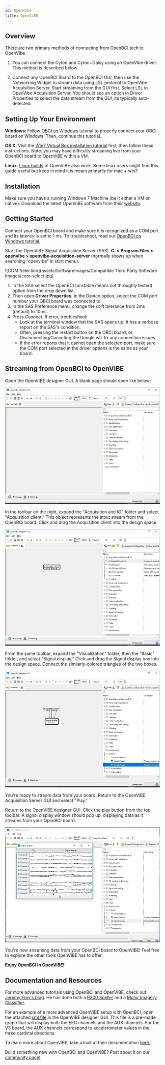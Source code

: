 ```yaml
---
id: OpenVibe
title: OpenViBE
---
```


## Overview

There are two primary methods of connecting from OpenBCI tech to OpenVibe.

1. You can connect the Cyton and Cyton+Daisy using an OpenVibe driver. This method is described below.

2. Connect any OpenBCI Board to the OpenBCI GUI, then use the Networking Widget to stream data using LSL protocol to OpenVibe Acquisition Server. Start streaming from the GUI first. Select LSL in OpenVibe Acquisition Server. You should see an option in Driver Properties to select the data stream from the GUI, its typically auto-detected.

## Setting Up Your Environment

**Windows**: Follow [OBCI on Windows](09Deprecated/08-OpenBCI_on_Windows.md) tutorial to properly connect your OBCI board on Windows. Then, continue this tutorial.

**OS X**: Visit the [Win7 Virtual Box installation tutorial](09Deprecated/10-VirtualBox.md) first, then follow these instructions. Note: you may have difficulty streaming live from your OpenBCI board to OpenViBE within a VM.

**Linux**: [Linux builds](http://openvibe.inria.fr/downloads/) of OpenViBE also work. Some linux users might find this guide useful but keep in mind it is meant primarily for mac + win7.

## Installation

Make sure you have a running Windows 7 Machine (be it either a VM or native).
Download the latest OpenViBE software from their [website](http://openvibe.inria.fr/downloads/).

## Getting Started

Connect your OpenBCI board and make sure it is recognized as a COM port and its latency is set to 1 ms. To troubleshoot, read our [OpenBCI on Windows tutorial.](09Deprecated/08-OpenBCI_on_Windows.md)

Start the OpenViBE Signal Acquisition Server (SAS). **C: > Program Files > openvibe > openvibe-acquisition-server** (normally shows up when searching “openvibe” in start menu).

![COM Selection](assets/SoftwareImages/Compatible Third Party Software Images/com-select.jpg)

1. In the SAS select the OpenBCI (unstable means not throughly tested) option from the drop down list.
1. Then open **Driver Properties**. In the Device option, select the COM port number your OBCI board was connected to.
1. In the SAS Preference menu, change the drift tolerance from 2ms (default) to 10ms.
1. Press Connect. If error, troubleshoot:
	- Look at the terminal window that the SAS opens up. It has a verbose report on the SAS's condition.
	- Often, pressing the restart button on the OBCI board, or Disconnecting/Conneting the Dongle will fix any connection issues.
	- If the error reports that it cannot open the selected port, make sure the COM port selected in the driver options is the same as your board.

## Streaming from OpenBCI to OpenViBE

Open the OpenViBE designer GUI. A blank page should open like below:

![image](../../assets/SoftwareImages/CompatibleThirdPartySoftwareImages/OpenViBE_designer.JPG)

In the toolbar on the right, expand the "Acquisition and IO" folder and select "Acquisition client." This object represents the input stream from the OpenBCI board. Click and drag the Acquisition client into the design space.

![image](../../assets/SoftwareImages/CompatibleThirdPartySoftwareImages/OpenViBE_acquision_client.JPG)

From the same toolbar, expand the "Visualization" folder, then the "Basic" folder, and select "Signal display." Click and drag the Signal display box into the design space. Connect the similarly-colored triangles of the two boxes.

![image](../../assets/SoftwareImages/CompatibleThirdPartySoftwareImages/OpenViBE_signal_display.JPG)

You're ready to stream data from your board! Return to the OpenViBE Acquisition Server GUI and select "Play."

Return to the OpenViBE designer GUI. Click the play button from the top toolbar. A signal display window should pop up, displaying data as it streams from your OpenBCI board.

![image](../../assets/SoftwareImages/CompatibleThirdPartySoftwareImages/OpenViBE_signal_live.JPG)

You're now streaming data from your OpenBCI board to OpenViBE! Feel free to explore the other tools OpenViBE has to offer.

**Enjoy OpenBCI in OpenViBE!**

## Documentation and Resources
For more advanced tutorials using OpenBCI and OpenViBE, check out [Jeremy Frey's blog](http://blog.jfrey.info/). He has done both a [P300 Speller](http://blog.jfrey.info/2015/02/04/openbci-p300-coadapt/) and a [Motor Imagery Classifier](http://blog.jfrey.info/2015/03/03/openbci-motor-imagery/).

For an example of a more advanced OpenViBE setup with OpenBCI, open the attached [xml file](https://github.com/OpenBCI/Docs/blob/master/assets/files/Start_OBCI_Cyton.xml) in the OpenViBE designer GUI. This file is a pre-made graph that will display both the EEG channels and the AUX channels. For the V3 board, the AUX channels correspond to accelerometer values in the three cardinal directions.

To learn more about OpenViBE, take a look at their documentation [here.](http://openvibe.inria.fr/documentation-index/)

Build something new with OpenBCI and OpenViBE? Post about it on our [community page!](http://openbci.com/community/)

